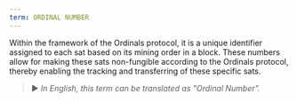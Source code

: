 ```yaml
---
term: ORDINAL NUMBER
---
```


Within the framework of the Ordinals protocol, it is a unique identifier assigned to each sat based on its mining order in a block. These numbers allow for making these sats non-fungible according to the Ordinals protocol, thereby enabling the tracking and transferring of these specific sats.

> ► *In English, this term can be translated as "Ordinal Number".*